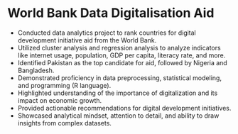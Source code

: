 # World Bank Data Digitalisation Aid
* Conducted data analytics project to rank countries for digital development initiative aid from the World Bank.
* Utilized cluster analysis and regression analysis to analyze indicators like internet usage, population, GDP per capita, literacy rate, and more.
* Identified Pakistan as the top candidate for aid, followed by Nigeria and Bangladesh.
* Demonstrated proficiency in data preprocessing, statistical modeling, and programming (R language).
* Highlighted understanding of the importance of digitalization and its impact on economic growth.
* Provided actionable recommendations for digital development initiatives.
* Showcased analytical mindset, attention to detail, and ability to draw insights from complex datasets.
